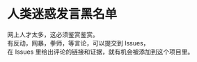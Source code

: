 # 人类迷惑发言黑名单

网上人才太多，这必须鉴赏鉴赏。<br/>
有反动，网暴，拳师，等言论，可以提交到 Issues，<br/>
在 Issues 里给出评论的链接和证据，就有机会被添加到这个项目里。<br/>
